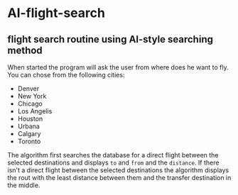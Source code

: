 # AI-flight-search
## flight search routine using AI-style searching method

When started the program will ask the user from where does he want to fly. 
You can chose from the following cities:

- Denver
- New York
- Chicago
- Los Angelis
- Houston
- Urbana
- Calgary
- Toronto

The algorithm first searches the database for a direct flight between the selected destinations and displays `to` and `from` and the `distance`.
If there isn't a direct flight between the selected destinations the algorithm displays the rout with the least distance between them and the transfer destination in the middle.
